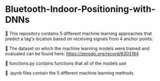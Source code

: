 # Bluetooth-Indoor-Positioning-with-DNNs
🔭 This repository contains 5 different machine learning approaches that predict a tag's location based on receiving signals from 4 anchor points.

🔗 The dataset on which the machine learning models were trained and evaluated can be found here:
https://zenodo.org/record/6303184

🔬 functions.py contains functions that all of the models use

🔬 .ipynb files contain the 5 different machine learning methods
